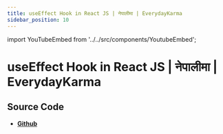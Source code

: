 ```yaml
---
title: useEffect Hook in React JS | नेपालीमा | EverydayKarma
sidebar_position: 10
---
```


import YouTubeEmbed from '../../src/components/YoutubeEmbed';

# useEffect Hook in React JS | नेपालीमा | EverydayKarma

<YouTubeEmbed videoId="gd67FpPdRVI" />

## Source Code

- [**Github**](https://github.com/isarojdahal)